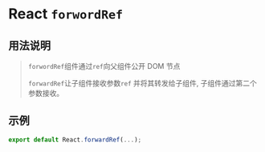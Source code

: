 # React `forwordRef`

## 用法说明

> `forwordRef`组件通过`ref`向父组件公开 DOM 节点
>
> `forwardRef`让子组件接收参数`ref` 并将其转发给子组件, 子组件通过第二个参数接收。

## 示例

``` jsx
export default React.forwardRef(...);
```

